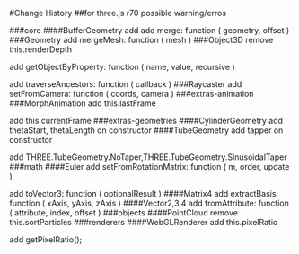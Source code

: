 #Change History
##for three.js r70
possible warning/erros

###core
####BufferGeometry
 add add merge: function ( geometry, offset )
###Geometry
 add mergeMesh: function ( mesh )
###Object3D
 remove this.renderDepth
 
 add getObjectByProperty: function ( name, value, recursive )
 
 add traverseAncestors: function ( callback )
###Raycaster
 add setFromCamera: function ( coords, camera )
###extras-animation
###MorphAnimation
 add this.lastFrame
 
 add this.currentFrame
###extras-geometries
####CylinderGeometry
 add thetaStart, thetaLength on constructor
####TubeGeometry
 add tapper on constructor
 
 add THREE.TubeGeometry.NoTaper,THREE.TubeGeometry.SinusoidalTaper
###math
####Euler
 add setFromRotationMatrix: function ( m, order, update )
 
 add toVector3: function ( optionalResult ) 
####Matrix4
 add extractBasis: function ( xAxis, yAxis, zAxis )
####Vector2,3,4 
 add fromAttribute: function ( attribute, index, offset )
###objects
####PointCloud
 remove this.sortParticles
###renderers
####WebGLRenderer
 add this.pixelRatio
 
 add getPixelRatio();
